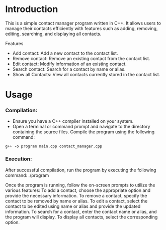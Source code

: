 # Introduction
This is a simple contact manager program written in C++. It allows users to manage their contacts efficiently with features such as adding, removing, editing, searching, and displaying all contacts.

Features
- Add contact: Add a new contact to the contact list.
- Remove contact: Remove an existing contact from the contact list.
- Edit contact: Modify information of an existing contact.
- Search contact: Search for a contact by name or alias.
- Show all Contacts: View all contacts currently stored in the contact list.

# Usage

### Compilation:
- Ensure you have a C++ compiler installed on your system.
- Open a terminal or command prompt and navigate to the directory containing the source files.
Compile the program using the following command:

`g++ -o program main.cpp contact_manager.cpp`

### Execution:
After successful compilation, run the program by executing the following command:
./program

Once the program is running, follow the on-screen prompts to utilize the various features:
To add a contact, choose the appropriate option and provide the necessary information.
To remove a contact, specify the contact to be removed by name or alias.
To edit a contact, select the contact to be edited using name or alias and provide the updated information.
To search for a contact, enter the contact name or alias, and the program will display.
To display all contacts, select the corresponding option.